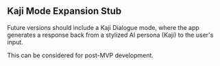 ## Kaji Mode Expansion Stub

Future versions should include a Kaji Dialogue mode, where the app generates a response back from a stylized AI persona (Kaji) to the user's input.

This can be considered for post-MVP development.